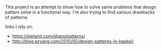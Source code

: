 This project is an attempt to show how to solve same problems that design patters solve in a functional way.
I'm also trying to find various drawbacks of patterns

links I rely on:
- https://metanit.com/sharp/patterns/
- http://blog.ezyang.com/2010/05/design-patterns-in-haskel/
